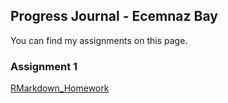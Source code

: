 ## Progress Journal - Ecemnaz Bay 

You can find my assignments on this page. 

### Assignment 1
[RMarkdown_Homework](https://github.com/pjournal/boun01-Ecemnaz0/blob/gh-pages/RMarkdown_Homework0.html)
